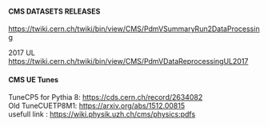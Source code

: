 #### CMS DATASETS RELEASES   
https://twiki.cern.ch/twiki/bin/view/CMS/PdmVSummaryRun2DataProcessing  

2017 UL  
https://twiki.cern.ch/twiki/bin/view/CMS/PdmVDataReprocessingUL2017  

#### CMS UE Tunes  
TuneCP5 for Pythia 8: https://cds.cern.ch/record/2634082  
Old TuneCUETP8M1: https://arxiv.org/abs/1512.00815  
usefull link : https://wiki.physik.uzh.ch/cms/physics:pdfs  

